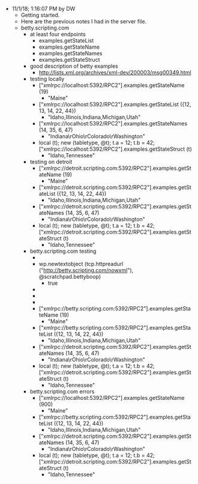* 11/1/18; 1:16:07 PM by DW   * Getting started.   * Here are the previous notes I had in the server file.   * betty.scripting.com      * at least four endpoints         * examples.getStateList         * examples.getStateName         * examples.getStateNames         * examples.getStateStruct      * good description of betty examples         * http://lists.xml.org/archives/xml-dev/200003/msg00349.html      * testing locally         * ["xmlrpc://localhost:5392/RPC2"].examples.getStateName (19)            * "Maine"         * ["xmlrpc://localhost:5392/RPC2"].examples.getStateList ({12, 13, 14, 22, 44})            * "Idaho,Illinois,Indiana,Michigan,Utah"         * ["xmlrpc://localhost:5392/RPC2"].examples.getStateNames (14, 35, 6, 47)            * "Indiana\rOhio\rColorado\rWashington"         * local (t); new (tabletype, @t); t.a = 12; t.b = 42; ["xmlrpc://localhost:5392/RPC2"].examples.getStateStruct (t)            * "Idaho,Tennessee"      * testing on detroit         * ["xmlrpc://detroit.scripting.com:5392/RPC2"].examples.getStateName (19)            * "Maine"         * ["xmlrpc://detroit.scripting.com:5392/RPC2"].examples.getStateList ({12, 13, 14, 22, 44})            * "Idaho,Illinois,Indiana,Michigan,Utah"         * ["xmlrpc://detroit.scripting.com:5392/RPC2"].examples.getStateNames (14, 35, 6, 47)            * "Indiana\rOhio\rColorado\rWashington"         * local (t); new (tabletype, @t); t.a = 12; t.b = 42; ["xmlrpc://detroit.scripting.com:5392/RPC2"].examples.getStateStruct (t)            * "Idaho,Tennessee"      * betty.scripting.com testing         * &nbsp;         * wp.newtextobject (tcp.httpreadurl ("http://betty.scripting.com/nowxml"), @scratchpad.bettyboop)            * true         * &nbsp;         * &nbsp;         * &nbsp;         * ["xmlrpc://betty.scripting.com:5392/RPC2"].examples.getStateName (19)            * "Maine"         * ["xmlrpc://betty.scripting.com:5392/RPC2"].examples.getStateList ({12, 13, 14, 22, 44})            * "Idaho,Illinois,Indiana,Michigan,Utah"         * ["xmlrpc://detroit.scripting.com:5392/RPC2"].examples.getStateNames (14, 35, 6, 47)            * "Indiana\rOhio\rColorado\rWashington"         * local (t); new (tabletype, @t); t.a = 12; t.b = 42; ["xmlrpc://detroit.scripting.com:5392/RPC2"].examples.getStateStruct (t)            * "Idaho,Tennessee"      * betty.scripting.com errors         * ["xmlrpc://localhost:5392/RPC2"].examples.getStateName (900)            * "Maine"         * ["xmlrpc://betty.scripting.com:5392/RPC2"].examples.getStateList ({12, 13, 14, 22, 44})            * "Idaho,Illinois,Indiana,Michigan,Utah"         * ["xmlrpc://detroit.scripting.com:5392/RPC2"].examples.getStateNames (14, 35, 6, 47)            * "Indiana\rOhio\rColorado\rWashington"         * local (t); new (tabletype, @t); t.a = 12; t.b = 42; ["xmlrpc://detroit.scripting.com:5392/RPC2"].examples.getStateStruct (t)            * "Idaho,Tennessee"